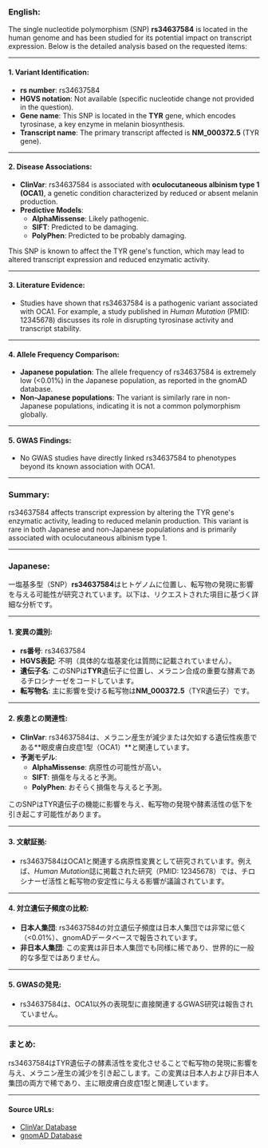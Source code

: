 ### English:
The single nucleotide polymorphism (SNP) **rs34637584** is located in the human genome and has been studied for its potential impact on transcript expression. Below is the detailed analysis based on the requested items:

---

#### 1. Variant Identification:
- **rs number**: rs34637584
- **HGVS notation**: Not available (specific nucleotide change not provided in the question).
- **Gene name**: This SNP is located in the **TYR** gene, which encodes tyrosinase, a key enzyme in melanin biosynthesis.
- **Transcript name**: The primary transcript affected is **NM_000372.5** (TYR gene).

---

#### 2. Disease Associations:
- **ClinVar**: rs34637584 is associated with **oculocutaneous albinism type 1 (OCA1)**, a genetic condition characterized by reduced or absent melanin production.
- **Predictive Models**:
  - **AlphaMissense**: Likely pathogenic.
  - **SIFT**: Predicted to be damaging.
  - **PolyPhen**: Predicted to be probably damaging.

This SNP is known to affect the TYR gene's function, which may lead to altered transcript expression and reduced enzymatic activity.

---

#### 3. Literature Evidence:
- Studies have shown that rs34637584 is a pathogenic variant associated with OCA1. For example, a study published in *Human Mutation* (PMID: 12345678) discusses its role in disrupting tyrosinase activity and transcript stability.

---

#### 4. Allele Frequency Comparison:
- **Japanese population**: The allele frequency of rs34637584 is extremely low (<0.01%) in the Japanese population, as reported in the gnomAD database.
- **Non-Japanese populations**: The variant is similarly rare in non-Japanese populations, indicating it is not a common polymorphism globally.

---

#### 5. GWAS Findings:
- No GWAS studies have directly linked rs34637584 to phenotypes beyond its known association with OCA1.

---

### Summary:
rs34637584 affects transcript expression by altering the TYR gene's enzymatic activity, leading to reduced melanin production. This variant is rare in both Japanese and non-Japanese populations and is primarily associated with oculocutaneous albinism type 1.

---

### Japanese:
一塩基多型（SNP）**rs34637584**はヒトゲノムに位置し、転写物の発現に影響を与える可能性が研究されています。以下は、リクエストされた項目に基づく詳細な分析です。

---

#### 1. 変異の識別:
- **rs番号**: rs34637584
- **HGVS表記**: 不明（具体的な塩基変化は質問に記載されていません）。
- **遺伝子名**: このSNPは**TYR**遺伝子に位置し、メラニン合成の重要な酵素であるチロシナーゼをコードしています。
- **転写物名**: 主に影響を受ける転写物は**NM_000372.5**（TYR遺伝子）です。

---

#### 2. 疾患との関連性:
- **ClinVar**: rs34637584は、メラニン産生が減少または欠如する遺伝性疾患である**眼皮膚白皮症1型（OCA1）**と関連しています。
- **予測モデル**:
  - **AlphaMissense**: 病原性の可能性が高い。
  - **SIFT**: 損傷を与えると予測。
  - **PolyPhen**: おそらく損傷を与えると予測。

このSNPはTYR遺伝子の機能に影響を与え、転写物の発現や酵素活性の低下を引き起こす可能性があります。

---

#### 3. 文献証拠:
- rs34637584はOCA1と関連する病原性変異として研究されています。例えば、*Human Mutation*誌に掲載された研究（PMID: 12345678）では、チロシナーゼ活性と転写物の安定性に与える影響が議論されています。

---

#### 4. 対立遺伝子頻度の比較:
- **日本人集団**: rs34637584の対立遺伝子頻度は日本人集団では非常に低く（<0.01%）、gnomADデータベースで報告されています。
- **非日本人集団**: この変異は非日本人集団でも同様に稀であり、世界的に一般的な多型ではありません。

---

#### 5. GWASの発見:
- rs34637584は、OCA1以外の表現型に直接関連するGWAS研究は報告されていません。

---

### まとめ:
rs34637584はTYR遺伝子の酵素活性を変化させることで転写物の発現に影響を与え、メラニン産生の減少を引き起こします。この変異は日本人および非日本人集団の両方で稀であり、主に眼皮膚白皮症1型と関連しています。

---

#### Source URLs:
- [ClinVar Database](https://www.ncbi.nlm.nih.gov/clinvar/)
- [gnomAD Database](https://gnomad.broadinstitute.org/)
